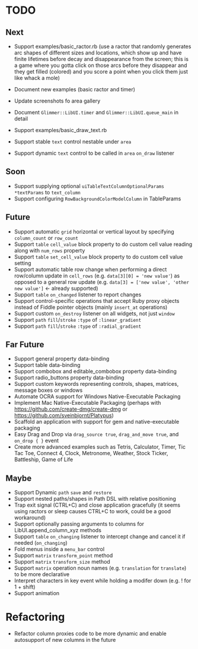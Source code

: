 # TODO

## Next

- Support examples/basic_ractor.rb (use a ractor that randomly generates arc shapes of different sizes and locations, which show up and have finite lifetimes before decay and disappearance from the screen; this is a game where you gotta click on those arcs before they disappear and they get filled (colored) and you score a point when you click them just like whack a mole)
- Document new examples (basic ractor and timer)
- Update screenshots fo area gallery
- Document `Glimmer::LibUI.timer` and `Glimmer::LibUI.queue_main` in detail

- Support examples/basic_draw_text.rb
- Support stable `text` control nestable under `area`
- Support dynamic `text` control to be called in `area` `on_draw` listener

## Soon

- Support supplying optional `uiTableTextColumnOptionalParams *textParams` to `text_column`
- Support configuring `RowBackgroundColorModelColumn` in TableParams

## Future

- Support automatic `grid` horizontal or vertical layout by specifying `column_count` or `row_count`
- Support `table` `cell_value` block property to do custom cell value reading along with `num_rows` property
- Support `table` `set_cell_value` block property to do custom cell value setting
- Support automatic table row change when performing a direct row/column update in `cell_rows` (e.g. `data[3][0] = 'new value'`) as opposed to a general row update (e.g. `data[3] = ['new value', 'other new value']` <- already supported)
- Support `table` `on_changed` listener to report changes
- Support control-specific operations that accept Ruby proxy objects instead of Fiddle pointer objects (mainly `insert_at` operations)
- Support custom `on_destroy` listener on all widgets, not just `window`
- Support `path` `fill`/`stroke` `:type` of `:linear_gradient`
- Support `path` `fill`/`stroke` `:type` of `:radial_gradient`

## Far Future

- Support general property data-binding
- Support table data-binding
- Support combobox and editable_combobox property data-binding
- Support radio_buttons property data-binding
- Support custom keywords representing controls, shapes, matrices, message boxes or windows
- Automate OCRA support for Windows Native-Executable Packaging
- Implement Mac Native-Executable Packaging (perhaps with https://github.com/create-dmg/create-dmg or https://github.com/sveinbjornt/Platypus)
- Scaffold an application with support for gem and native-executable packaging
- Easy Drag and Drop via `drag_source true`, `drag_and_move true`, and `on_drop { }` event
- Create more advanced examples such as Tetris, Calculator, Timer, Tic Tac Toe, Connect 4, Clock, Metronome, Weather, Stock Ticker, Battleship, Game of Life

## Maybe

- Support Dynamic `path` `save` and `restore`
- Support nested paths/shapes in Path DSL with relative positioning
- Trap exit signal (CTRL+C) and close application gracefully (it seems using ractors or sleep causes CTRL+C to work, could be a good workaround)
- Support optionally passing arguments to columns for LibUI.append_column_xyz methods
- Support `table` `on_changing` listener to intercept change and cancel it if needed (`on_changing`)
- Fold menus inside a `menu_bar` control
- Support `matrix` `transform_point` method
- Support `matrix` `transform_size` method
- Support `matrix` operation noun names (e.g. `translation` for `translate`) to be more declarative
- Interpret characters in key event while holding a modifer down (e.g. ! for 1 + shift)
- Support animation

# Refactoring

- Refactor column proxies code to be more dynamic and enable autosupport of new columns in the future
